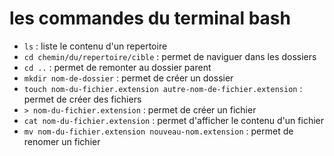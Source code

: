 # les commandes du terminal bash
- `ls` : liste le contenu d'un repertoire
- `cd chemin/du/repertoire/cible` : permet de naviguer dans les dossiers
- `cd ..` : permet de remonter au dossier parent
- `mkdir nom-de-dossier` : permet de créer un dossier
- `touch nom-du-fichier.extension autre-nom-de-fichier.extension` : permet de créer des fichiers
- `> nom-du-fichier.extension` : permet de créer un fichier
- `cat nom-du-fichier.extension` : permet d'afficher le contenu d'un fichier
- `mv nom-du-fichier.extension nouveau-nom.extension` : permet de renomer un fichier
